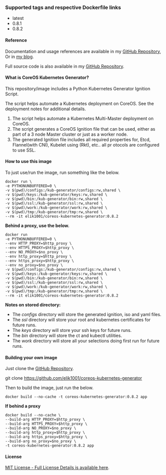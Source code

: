 ### Supported tags and respective Dockerfile links

*   latest
*   0.8.1
*   0.8.2

#### Reference

Documentation and usage references are available in my [GitHub Repository](https://github.com/elik1001/coreos-kubernetes-generator), Or in [my blog](https://www.devtech101.com). 

Full source code is also available in my [GitHub Repository](https://github.com/elik1001/coreos-kubernetes-generator).

#### What is CoreOS Kubernetes Generator?

This repository/image includes a Python Kubernetes Generator Ignition Script.

The script helps automate a Kubernetes deployment on CoreOS. See the deployment notes for additional details.

1.  The script helps automate a Kubernetes Multi-Master deployment on CoreOS.
2.  The script generates a CoreOS Ignition file that can be used, either as part of a 3 node Master cluster or just as a worker node.
3.  The generated Ignition file includes all required properties for, Etcd, Flannel(with CNI), Kubelet using (Rkt), etc.. all pr otocols are configured to use SSL.

#### How to use this image

To just use/run the image, run something like the below.

```
docker run \
-e PYTHONUNBUFFERED=0 \
-v $(pwd)/configs:/kub-generator/configs:rw,shared \
-v $(pwd)/keys:/kub-generator/keys:rw,shared \
-v $(pwd)/bin:/kub-generator/bin:rw,shared \
-v $(pwd)/ssl:/kub-generator/ssl:rw,shared \
-v $(pwd)/work:/kub-generator/work:rw,shared \
-v $(pwd)/tmp:/kub-generator/tmp:rw,shared \
--rm -it elik1001/coreos-kubernetes-generator:0.8.2
```

**Behind a proxy, use the below.**

```
docker run
-e PYTHONUNBUFFERED=0 \
--env HTTP_PROXY=$http_proxy \
--env HTTPS_PROXY=$http_proxy \
--env NO_PROXY=$no_proxy \
--env http_proxy=$http_proxy \
--env https_proxy=$http_proxy \
--env no_proxy=$no_proxy \
-v $(pwd)/configs:/kub-generator/configs:rw,shared \
-v $(pwd)/keys:/kub-generator/keys:rw,shared \
-v $(pwd)/bin:/kub-generator/bin:rw,shared \
-v $(pwd)/ssl:/kub-generator/ssl:rw,shared \
-v $(pwd)/work:/kub-generator/work:rw,shared \
-v $(pwd)/tmp:/kub-generator/tmp:rw,shared \
--rm -it elik1001/coreos-kubernetes-generator:0.8.2 
```

**Notes on stored directory:**

*   The _configs_ directory will store the generated ignition, iso and yaml files.
*   The _ssl_ directory will store your root and kubernetes certificates for future runs.
*   The _keys_ directory will store your ssh keys for future runs.
*   The _bin_ directory will store the ct and kubectl utilities.
*   The _work_ directory will store all your selections doing first run for future runs.

#### Building your own image

Just clone the [GitHub Repository](https://github.com/elik1001/coreos-kubernetes-generator).
 
git clone https://github.com/elik1001/coreos-kubernetes-generator 

Then to build the image, just run the below.
```
docker build --no-cache -t coreos-kubernetes-generator:0.8.2 app
```

**If behind a proxy**
```
docker build --no-cache \
--build-arg HTTP_PROXY=$http_proxy \
--build-arg HTTPS_PROXY=$http_proxy \
--build-arg NO_PROXY=$no_proxy \
--build-arg http_proxy=$http_proxy \
--build-arg https_proxy=$http_proxy \
--build-arg no_proxy=$no_proxy \
-t coreos-kubernetes-generator:0.8.2 app 
```

#### License

[MIT License - Full License Details is available here](https://github.com/elik1001/coreos-kubernetes-generator/blob/master/LICENSE).
